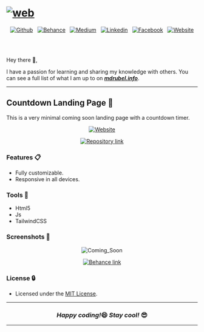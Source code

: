 # [![web](https://user-images.githubusercontent.com/33339942/121630812-aa421380-ca9f-11eb-8fae-a80180800a81.png)](https://www.mdrubel.info)

<div align="center">

[![Github](https://img.shields.io/badge/GitHub-56347C?style=for-the-badge&logo=github&logoColor=white)](https://github.com/mdrubelrana) &nbsp; [![Behance](https://img.shields.io/badge/Behance-053eff?style=for-the-badge&logo=behance&logoColor=white)](https://www.behance.net/mohammadrubelrana) &nbsp; [![Medium](https://img.shields.io/badge/Medium-12100E?style=for-the-badge&color=success&logo=medium&logoColor=white)](https://dirtybytes.medium.com/) &nbsp; [![Linkedin](https://img.shields.io/badge/LinkedIn-0077B5?style=for-the-badge&logo=linkedin&logoColor=white)](https://www.linkedin.com/in/mohammadrubelrana) &nbsp; [![Facebook](https://img.shields.io/badge/Facebook-1877F2?style=for-the-badge&logo=facebook&logoColor=white)](https://www.facebook.com/dirtybytes) &nbsp; [![Website](https://img.shields.io/badge/Website-008080?style=for-the-badge&logo=Google-chrome&logoColor=white)](https://www.mdrubel.info)

</div>

<br><br>

Hey there 👋,

I have a passion for learning and sharing my knowledge with others. You can see a full list of what I am up to on <strong><i>[mdrubel.info](https://www.mdrubel.info)</i></strong>.

---

## Countdown Landing Page 👊

This is a very minimal coming soon landing page with a countdown timer.

<div align="center">

[![Website](https://img.shields.io/badge/Website%20%20-View%20Demo-green?style=for-the-badge&logo=Microsoft-edge&logoColor=white)](https://mdrubelrana.github.io/countdown_landing_page/) <br>


[![Repository link](https://img.shields.io/badge/Click%20me%20to%20-View%20Repository-FFA500?style=flat-square&logo=rss&logoColor=white)](https://github.com/MdRubelRana/countdown_landing_page)

</div>

### Features 📋
-   Fully customizable.
-   Responsive in all devices.

### Tools 🔨
-   Html5
-   Js
-   TailwindCSS


### Screenshots 📸

<div align="center">

![Coming_Soon](https://user-images.githubusercontent.com/33339942/142732796-e328bd01-eac9-4482-9ef6-f940b6470b4f.png)

[![Behance link](https://img.shields.io/badge/Click%20me%20to%20-View%20full%20design-green?style=flat-square-round&logo=behance&logoColor=white)](https://www.behance.net/gallery/131645281/Coming-Soon-Minimal-Landing-Page-UI-Design)

</div>

### License 🔒

- Licensed under the [MIT License](LICENSE).

---

<h3 align="center"><i>Happy coding!</i>😄 <i>Stay cool!</i> 😎</h3>

---
